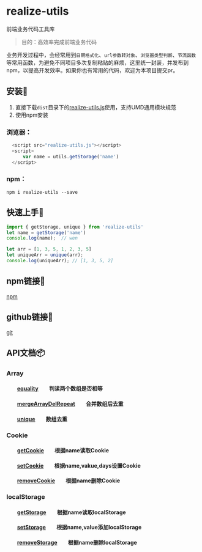 # realize-utils

前端业务代码工具库

> 目的：高效率完成前端业务代码

业务开发过程中，会经常用到`日期格式化`、`url参数转对象`、`浏览器类型判断`、`节流函数`等常用函数，为避免不同项目多次复制粘贴的麻烦，这里统一封装，并发布到npm，以提高开发效率。如果你也有常用的代码，欢迎为本项目提交pr。

## 安装:wrench:
1. 直接下载`dist`目录下的[realize-utils.js](https://github.com/wenreq/realize-utils/blob/master/dist/realize-utils.js)使用，支持UMD通用模块规范
2. 使用npm安装

### 浏览器：
```js
  <script src="realize-utils.js"></script>
  <script>
      var name = utils.getStorage('name')
  </script>
```

### npm：
``` shell
npm i realize-utils --save
```

## 快速上手:key:

```js
import { getStorage, unique } from 'realize-utils'
let name = getStorage('name')
console.log(name);  // wen

let arr = [1, 3, 5, 1, 2, 3, 5]
let uniqueArr = unique(arr);
console.log(uniqueArr); // [1, 3, 5, 2]
```

## npm链接:link:
[npm](https://www.npmjs.com/package/realize-utils)

## github链接:link:
[git](https://github.com/wenreq/realize-utils)


## API文档:package:

### Array
#### &emsp;&emsp;[equality](https://github.com/wenreq/realize-utils/blob/master/src/array/equality.js)&emsp;&emsp;判读两个数组是否相等
#### &emsp;&emsp;[mergeArrayDelRepeat](https://github.com/wenreq/realize-utils/blob/master/src/array/mergeArrayDelRepeat.js)&emsp;&emsp;合并数组后去重
#### &emsp;&emsp;[unique](https://github.com/wenreq/realize-utils/blob/master/src/array/unique.js)&emsp;&emsp;数组去重

### Cookie
#### &emsp;&emsp;[getCookie](https://github.com/wenreq/realize-utils/blob/master/src/cookie/getCookie.js)&emsp;&emsp;根据name读取Cookie
#### &emsp;&emsp;[setCookie](https://github.com/wenreq/realize-utils/blob/master/src/cookie/setCookie.js)&emsp;&emsp;根据name,vakue,days设置Cookie
#### &emsp;&emsp;[removeCookie](https://github.com/wenreq/realize-utils/blob/master/src/cookie/removeCookie.js)&emsp;&emsp;根据name删除Cookie

### localStorage
#### &emsp;&emsp;[getStorage](https://github.com/wenreq/realize-utils/blob/master/src/storage/index.js)&emsp;&emsp;根据name读取localStorage
#### &emsp;&emsp;[setStorage](https://github.com/wenreq/realize-utils/blob/master/src/storage/index.js)&emsp;&emsp;根据name,value添加localStorage
#### &emsp;&emsp;[removeStorage](https://github.com/wenreq/realize-utils/blob/master/src/storage/index.js)&emsp;&emsp;根据name删除localStorage